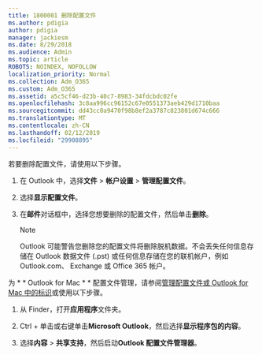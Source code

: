 ```yaml
---
title: 1800001 删除配置文件
ms.author: pdigia
author: pdigia
manager: jackiesm
ms.date: 8/29/2018
ms.audience: Admin
ms.topic: article
ROBOTS: NOINDEX, NOFOLLOW
localization_priority: Normal
ms.collection: Adm_O365
ms.custom: Adm_O365
ms.assetid: a5c5cf46-d23b-40c7-8983-34fdcbdc02fe
ms.openlocfilehash: 3c8aa996cc96152c67e0551373aeb429d1710baa
ms.sourcegitcommit: dd43cc0a9470f98b8ef2a3787c823801d674c666
ms.translationtype: MT
ms.contentlocale: zh-CN
ms.lasthandoff: 02/12/2019
ms.locfileid: "29908895"
---
```

若要删除配置文件，请使用以下步骤。
  
1. 在 Outlook 中，选择**文件** \> **帐户设置** \> **管理配置文件**。
    
2. 选择**显示配置文件**。
    
3. 在**邮件**对话框中，选择您想要删除的配置文件，然后单击**删除**。
    
    > [!NOTE]
    > Outlook 可能警告您删除您的配置文件将删除脱机数据。不会丢失任何信息存储在 Outlook 数据文件 (.pst) 或任何信息存储在您的联机帐户，例如 Outlook.com、 Exchange 或 Office 365 帐户。 
  
为 * * Outlook for Mac * * 配置文件管理，请参阅[管理配置文件或 Outlook for Mac 中的标识](https://support.office.com/article/fed2a955-74df-4a24-bef6-78a426958c4c.aspx)或使用以下步骤。 
  
1. 从 Finder，打开**应用程序**文件夹。 
    
2. Ctrl + 单击或右键单击**Microsoft Outlook**，然后选择**显示程序包的内容**。
    
3. 选择**内容** \> **共享支持**，然后启动**Outlook 配置文件管理器**。
    

